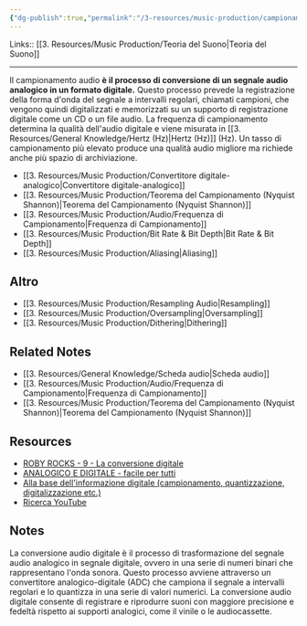 ```yaml
---
{"dg-publish":true,"permalink":"/3-resources/music-production/campionamento-audio/"}
---
```


Links:: [[3. Resources/Music Production/Teoria del Suono\|Teoria del Suono]]

---
Il campionamento audio **è il processo di conversione di un segnale audio analogico in un formato digitale.** Questo processo prevede la registrazione della forma d'onda del segnale a intervalli regolari, chiamati campioni, che vengono quindi digitalizzati e memorizzati su un supporto di registrazione digitale come un CD o un file audio. La frequenza di campionamento determina la qualità dell'audio digitale e viene misurata in [[3. Resources/General Knowledge/Hertz (Hz)\|Hertz (Hz)]] (Hz). Un tasso di campionamento più elevato produce una qualità audio migliore ma richiede anche più spazio di archiviazione.

- [[3. Resources/Music Production/Convertitore digitale-analogico\|Convertitore digitale-analogico]]
- [[3. Resources/Music Production/Teorema del Campionamento (Nyquist Shannon)\|Teorema del Campionamento (Nyquist Shannon)]]
- [[3. Resources/Music Production/Audio/Frequenza di Campionamento\|Frequenza di Campionamento]]
- [[3. Resources/Music Production/Bit Rate & Bit Depth\|Bit Rate & Bit Depth]]
- [[3. Resources/Music Production/Aliasing\|Aliasing]]

## Altro

- [[3. Resources/Music Production/Resampling Audio\|Resampling]]
- [[3. Resources/Music Production/Oversampling\|Oversampling]]
- [[3. Resources/Music Production/Dithering\|Dithering]]

## Related Notes

- [[3. Resources/General Knowledge/Scheda audio\|Scheda audio]]
- [[3. Resources/Music Production/Audio/Frequenza di Campionamento\|Frequenza di Campionamento]]
- [[3. Resources/Music Production/Teorema del Campionamento (Nyquist Shannon)\|Teorema del Campionamento (Nyquist Shannon)]]

## Resources

- [ROBY ROCKS - 9 - La conversione digitale](https://www.youtube.com/watch?v=J2iBwqSKxb8)
- [ANALOGICO E DIGITALE - facile per tutti](https://www.youtube.com/watch?v=wTn-I2j64JQ)
- [Alla base dell'informazione digitale (campionamento, quantizzazione, digitalizzazione etc.)](https://www.youtube.com/watch?v=cT7vngfruRQ)
- [Ricerca YouTube](https://www.youtube.com/results?search_query=conversione+analogico+digitale+)

## Notes

La conversione audio digitale è il processo di trasformazione del segnale audio analogico in segnale digitale, ovvero in una serie di numeri binari che rappresentano l'onda sonora. Questo processo avviene attraverso un convertitore analogico-digitale (ADC) che campiona il segnale a intervalli regolari e lo quantizza in una serie di valori numerici. La conversione audio digitale consente di registrare e riprodurre suoni con maggiore precisione e fedeltà rispetto ai supporti analogici, come il vinile o le audiocassette. 



